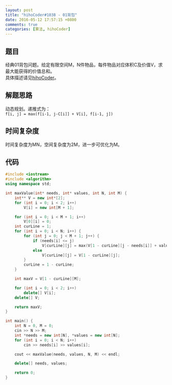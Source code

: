 ```yaml
---
layout: post
title: "hihoCoder#1038 - 01背包"
date: 2016-05-12 17:57:15 +0800
comments: true
categories: [算法, hihoCoder]
---
```


## 题目
经典01背包问题。给定有限空间M，N件物品，每件物品对应体积C及价值V，求最大能获得的价值总和。  
具体描述请见[hihoCoder](http://hihocoder.com/problemset/problem/1038)。
<!--more-->
## 解题思路
动态规划。递推式为：  
`f[i, j] = max(f[i-1, j-C[i]] + V[i], f[i-1, j])`
## 时间复杂度
时间复杂度为MN，空间复杂度为2M，进一步可优化为M。
## 代码
```c++
#include <iostream>
#include <algorithm>
using namespace std;

int maxValue(int* needs, int* values, int N, int M) {
	int** V = new int*[2];
	for (int i = 0; i < 2; i++)
		V[i] = new int[M + 1];

	for (int i = 0; i < M + 1; i++)
		V[0][i] = 0;
	int curLine = 1;
	for (int i = 0; i < N; i++) {
		for (int j = 0; j < M + 1; j++) {
			if (needs[i] <= j)
				V[curLine][j] = max(V[1 - curLine][j - needs[i]] + values[i], V[1 - curLine][j]);
			else
				V[curLine][j] = V[1 - curLine][j];
		}
		curLine = 1 - curLine;
	}

	int maxV = V[1 - curLine][M];

	for (int i = 0; i < 2; i++)
		delete[] V[i];
	delete[] V;

	return maxV;
}

int main() {
	int N = 0, M = 0;
	cin >> N >> M;
	int *needs = new int[N], *values = new int[N];
	for (int i = 0; i < N; i++)
		cin >> needs[i] >> values[i];

	cout << maxValue(needs, values, N, M) << endl;

	delete[] needs, values;

	return 0;
}
```